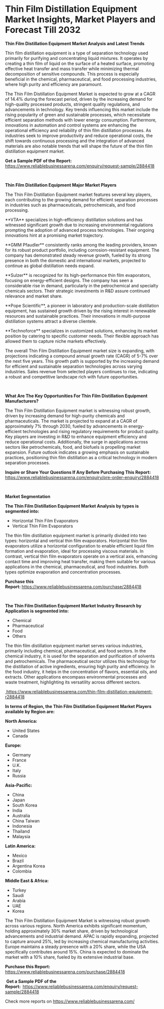 <p><h1>Thin Film Distillation Equipment Market Insights, Market Players and Forecast Till 2032</h1></p><p><strong>Thin Film Distillation Equipment Market Analysis and Latest Trends</strong></p>
<p><p>Thin film distillation equipment is a type of separation technology used primarily for purifying and concentrating liquid mixtures. It operates by creating a thin film of liquid on the surface of a heated surface, promoting effective heat transfer and mass transfer while minimizing thermal decomposition of sensitive compounds. This process is especially beneficial in the chemical, pharmaceutical, and food processing industries, where high purity and efficiency are paramount.</p><p>The Thin Film Distillation Equipment Market is expected to grow at a CAGR of 14.4% during the forecast period, driven by the increasing demand for high-quality processed products, stringent quality regulations, and advancements in technology. Key trends influencing this market include the rising popularity of green and sustainable processes, which necessitate efficient separation methods with lower energy consumption. Furthermore, innovations in automation and control systems are enhancing the operational efficiency and reliability of thin film distillation processes. As industries seek to improve productivity and reduce operational costs, the shift towards continuous processing and the integration of advanced materials are also notable trends that will shape the future of the thin film distillation equipment market.</p></p>
<p><strong>Get a Sample PDF of the Report:&nbsp;</strong> <a href="https://www.reliablebusinessarena.com/enquiry/request-sample/2884418?utm_campaign=2515&utm_medium=2&utm_source=Github&utm_content=ia&utm_term=13032025&utm_id=thin-film-distillation-equipment">https://www.reliablebusinessarena.com/enquiry/request-sample/2884418</a></p>
<p>&nbsp;</p>
<p><strong>Thin Film Distillation Equipment Major Market Players</strong></p>
<p><p>The Thin Film Distillation Equipment market features several key players, each contributing to the growing demand for efficient separation processes in industries such as pharmaceuticals, petrochemicals, and food processing. </p><p>**VTA** specializes in high-efficiency distillation solutions and has witnessed significant growth due to increasing environmental regulations prompting the adoption of advanced process technologies. Their ongoing innovations hint at a promising market trajectory.</p><p>**GMM Pfaudler** consistently ranks among the leading providers, known for its robust product portfolio, including corrosion-resistant equipment. The company has demonstrated steady revenue growth, fueled by its strong presence in both the domestic and international markets, projected to continue as global distillation needs expand.</p><p>**Sulzer** is recognized for its high-performance thin film evaporators, focusing on energy-efficient designs. The company has seen a considerable rise in demand, particularly in the petrochemical and specialty chemicals sectors. Their strategic investments in R&D assure continued relevance and market share.</p><p>**Pope Scientific**, a pioneer in laboratory and production-scale distillation equipment, has sustained growth driven by the rising interest in renewable resources and sustainable practices. Their innovations in multi-purpose distillation systems attract a diverse clientele.</p><p>**Technoforce** specializes in customized solutions, enhancing its market position by catering to specific customer needs. Their flexible approach has allowed them to capture niche markets effectively.</p><p>The overall Thin Film Distillation Equipment market size is expanding, with projections indicating a compound annual growth rate (CAGR) of 5-7% over the next five years. This growth path is supported by the increasing demand for efficient and sustainable separation technologies across varying industries. Sales revenue from selected players continues to rise, indicating a robust and competitive landscape rich with future opportunities.</p></p>
<p>&nbsp;</p>
<p><strong>What Are The Key Opportunities For Thin Film Distillation Equipment Manufacturers?</strong></p>
<p><p>The Thin Film Distillation Equipment market is witnessing robust growth, driven by increasing demand for high-purity chemicals and pharmaceuticals. The market is projected to expand at a CAGR of approximately 7% through 2030, fueled by advancements in energy-efficient technologies and rising regulatory requirements for product quality. Key players are investing in R&D to enhance equipment efficiency and reduce operational costs. Additionally, the surge in applications across sectors like petrochemicals, food, and biofuels is propelling market expansion. Future outlook indicates a growing emphasis on sustainable practices, positioning thin film distillation as a critical technology in modern separation processes.</p></p>
<p><strong>Inquire or Share Your Questions If Any Before Purchasing This Report:</strong> <a href="https://www.reliablebusinessarena.com/enquiry/pre-order-enquiry/2884418?utm_campaign=2515&utm_medium=2&utm_source=Github&utm_content=ia&utm_term=13032025&utm_id=thin-film-distillation-equipment">https://www.reliablebusinessarena.com/enquiry/pre-order-enquiry/2884418</a></p>
<p>&nbsp;</p>
<p><strong>Market Segmentation</strong></p>
<p><strong>The Thin Film Distillation Equipment Market Analysis by types is segmented into:</strong></p>
<p><ul><li>Horizontal Thin Film Evaporators</li><li>Vertical Thin Film Evaporators</li></ul></p>
<p><p>The thin film distillation equipment market is primarily divided into two types: horizontal and vertical thin film evaporators. Horizontal thin film evaporators utilize a horizontal configuration to enable efficient liquid film formation and evaporation, ideal for processing viscous materials. In contrast, vertical thin film evaporators operate on a vertical axis, enhancing contact time and improving heat transfer, making them suitable for various applications in the chemical, pharmaceutical, and food industries. Both types optimize evaporation and concentration processes.</p></p>
<p><strong>Purchase this Report:&nbsp;</strong><a href="https://www.reliablebusinessarena.com/purchase/2884418?utm_campaign=2515&utm_medium=2&utm_source=Github&utm_content=ia&utm_term=13032025&utm_id=thin-film-distillation-equipment">https://www.reliablebusinessarena.com/purchase/2884418</a></p>
<p>&nbsp;</p>
<p><strong>The Thin Film Distillation Equipment Market Industry Research by Application is segmented into:</strong></p>
<p><ul><li>Chemical</li><li>Pharmaceutical</li><li>Food</li><li>Others</li></ul></p>
<p><p>The thin film distillation equipment market serves various industries, primarily including chemical, pharmaceutical, and food sectors. In the chemical industry, it is used for the separation and purification of solvents and petrochemicals. The pharmaceutical sector utilizes this technology for the distillation of active ingredients, ensuring high purity and efficiency. In the food industry, it helps in the concentration of flavors, essential oils, and extracts. Other applications encompass environmental processes and waste treatment, highlighting its versatility across different sectors.</p></p>
<p><a href="https://www.reliablebusinessarena.com/thin-film-distillation-equipment-r2884418?utm_campaign=2515&utm_medium=2&utm_source=Github&utm_content=ia&utm_term=13032025&utm_id=thin-film-distillation-equipment">&nbsp;https://www.reliablebusinessarena.com/thin-film-distillation-equipment-r2884418</a></p>
<p><strong>In terms of Region, the Thin Film Distillation Equipment Market Players available by Region are:</strong></p>
<p>
    <p> <strong> North America: </strong>
        <ul>
            <li>United States</li>
            <li>Canada</li>
        </ul>
        </p> 
    <p> <strong> Europe: </strong>
        <ul>
            <li>Germany</li>
            <li>France</li>
            <li>U.K.</li>
            <li>Italy</li>
            <li>Russia</li>
        </ul>
        </p> 
    <p> <strong> Asia-Pacific: </strong>
        <ul>
            <li>China</li>
            <li>Japan</li>
            <li>South Korea</li>
            <li>India</li>
            <li>Australia</li>
            <li>China Taiwan</li>
            <li>Indonesia</li>
            <li>Thailand</li>
            <li>Malaysia</li>
        </ul>
        </p> 
    <p> <strong> Latin America: </strong>
        <ul>
            <li>Mexico</li>
            <li>Brazil</li>
            <li>Argentina Korea</li>
            <li>Colombia</li>
        </ul>
        </p> 
    <p> <strong> Middle East & Africa: </strong>
        <ul>
            <li>Turkey</li>
            <li>Saudi</li>
            <li>Arabia</li>
            <li>UAE</li>
            <li>Korea</li>
        </ul>
    </p>
    </p>
<p><p>The Thin Film Distillation Equipment Market is witnessing robust growth across various regions. North America exhibits significant momentum, holding approximately 30% market share, driven by technological advancements and industrial demand. APAC is rapidly expanding, projected to capture around 25%, led by increasing chemical manufacturing activities. Europe maintains a steady presence with a 20% share, while the USA specifically contributes around 15%. China is expected to dominate the market with a 10% share, fueled by its extensive industrial base.</p></p>
<p><strong>Purchase this Report: </strong><a href="https://www.reliablebusinessarena.com/purchase/2884418?utm_campaign=2515&utm_medium=2&utm_source=Github&utm_content=ia&utm_term=13032025&utm_id=thin-film-distillation-equipment">https://www.reliablebusinessarena.com/purchase/2884418</a></p>
<p>&nbsp;<strong>Get a Sample PDF of the Report:&nbsp;&nbsp;</strong><a href="https://www.reliablebusinessarena.com/enquiry/request-sample/2884418?utm_campaign=2515&utm_medium=2&utm_source=Github&utm_content=ia&utm_term=13032025&utm_id=thin-film-distillation-equipment">https://www.reliablebusinessarena.com/enquiry/request-sample/2884418</a></p>
<p><strong></strong></p>
<p>Check more reports on <a href="https://www.reliablebusinessarena.com/?utm_campaign=2515&utm_medium=2&utm_source=Github&utm_content=ia&utm_term=13032025&utm_id=thin-film-distillation-equipment">https://www.reliablebusinessarena.com/</a></p>